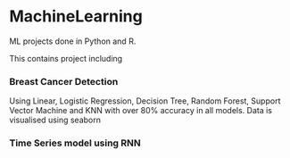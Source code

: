 # MachineLearning
ML projects done in Python and R.

This contains project including
### Breast Cancer Detection
Using Linear, Logistic Regression, Decision Tree, Random Forest, Support Vector Machine and KNN with over 80% accuracy in all models. Data is visualised using seaborn

### Time Series model using RNN
